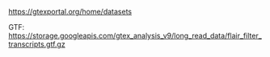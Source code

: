 https://gtexportal.org/home/datasets

GTF: https://storage.googleapis.com/gtex_analysis_v9/long_read_data/flair_filter_transcripts.gtf.gz
